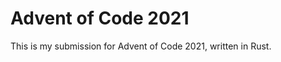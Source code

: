 Advent of Code 2021
===================

This is my submission for Advent of Code 2021, written in Rust.
